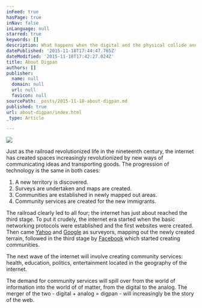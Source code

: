 ```yaml
---
inFeed: true
hasPage: true
inNav: false
inLanguage: null
starred: true
keywords: []
description: What happens when the digital and the physical collide and merge?
datePublished: '2015-11-18T17:44:47.765Z'
dateModified: '2015-11-18T17:42:27.024Z'
title: About Digpan
authors: []
publisher:
  name: null
  domain: null
  url: null
  favicon: null
sourcePath: _posts/2015-11-18-about-digpan.md
published: true
url: about-digpan/index.html
_type: Article

---
```

![](https://the-grid-user-content.s3-us-west-2.amazonaws.com/9cd907e0-0c8c-48cb-8127-2060ec880e1e.jpg)

Just as the railroad revolutionized life in the nineteenth century, the internet has created spaces increasingly revolutionized by new ways of communicating ideas and transporting goods. The progression of technology is the same in both cases:

1. A new territory is discovered.
2. Surveys are undertaken and maps are created.
3. Communities are established in newly mapped out areas.
4. Community services are created for the new immigrants.

The railroad clearly led to all four; the internet has just about reached the third stage. To put it crudely, the internet era started when the basic networking protocols were established and the first websites were created. Then came [Yahoo][0] and [Google][1] as surveyors, mapping out the newly created terrain, followed in the third stage by [Facebook][2] which started creating communities.

The next wave of the internet will involve creating community services: health, education, politics, entertainment located in the geography of the internet.

The demand for community services will spill over from the world of information into the world of of matter, from the digital to the analog. The merger of the two - digital + analog = digpan - will increasingly be the story of the web.

[0]: http://en.wikipedia.org/wiki/Yahoo!
[1]: http://en.wikipedia.org/wiki/Google
[2]: http://en.wikipedia.org/wiki/Facebook